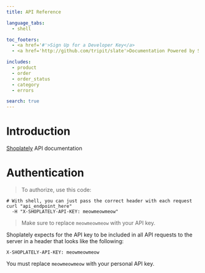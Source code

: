 ```yaml
---
title: API Reference

language_tabs:
  - shell

toc_footers:
  - <a href='#'>Sign Up for a Developer Key</a>
  - <a href='http://github.com/tripit/slate'>Documentation Powered by Slate</a>

includes:
  - product
  - order
  - order_status
  - category
  - errors

search: true
---
```


# Introduction

[Shoplately](http://shoplately.com) API documentation

# Authentication

> To authorize, use this code:

```shell
# With shell, you can just pass the correct header with each request
curl "api_endpoint_here"
  -H "X-SHOPLATELY-API-KEY: meowmeowmeow"
```

> Make sure to replace `meowmeowmeow` with your API key.

Shoplately expects for the API key to be included in all API requests to the server in a header that looks like the following:

`X-SHOPLATELY-API-KEY: meowmeowmeow`

<aside class="notice">
You must replace <code>meowmeowmeow</code> with your personal API key.
</aside>








